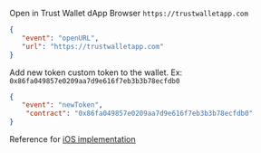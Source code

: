 Open in Trust Wallet dApp Browser `https://trustwalletapp.com`

```json
{
   "event": "openURL",
   "url": "https://trustwalletapp.com"
}
```

Add new token custom token to the wallet. Ex: `0x86fa049857e0209aa7d9e616f7eb3b3b78ecfdb0`


```json
{
   "event": "newToken",
    "contract": "0x86fa049857e0209aa7d9e616f7eb3b3b78ecfdb0"
}
```

Reference for [iOS implementation](https://github.com/TrustWallet/trust-wallet-ios/blob/master/Trust/Core/Types/BranchEvent.swift)

